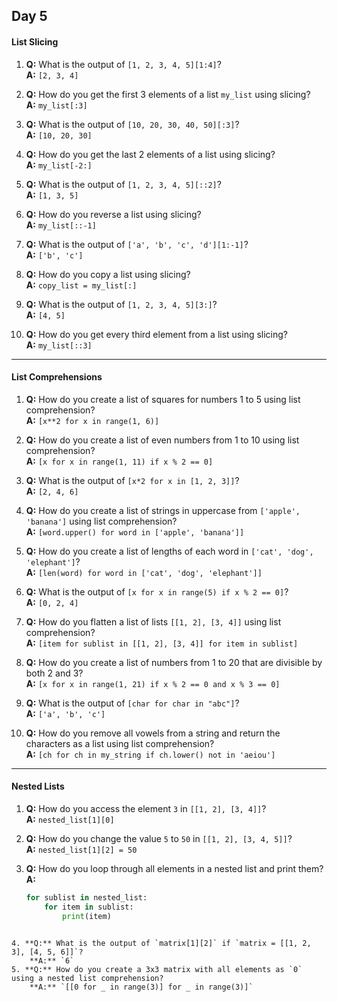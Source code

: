 ## Day 5

#### List Slicing

1. **Q:** What is the output of `[1, 2, 3, 4, 5][1:4]`?  
   **A:** `[2, 3, 4]`

2. **Q:** How do you get the first 3 elements of a list `my_list` using slicing?  
   **A:** `my_list[:3]`

3. **Q:** What is the output of `[10, 20, 30, 40, 50][:3]`?  
   **A:** `[10, 20, 30]`

4. **Q:** How do you get the last 2 elements of a list using slicing?  
   **A:** `my_list[-2:]`

5. **Q:** What is the output of `[1, 2, 3, 4, 5][::2]`?  
   **A:** `[1, 3, 5]`

6. **Q:** How do you reverse a list using slicing?  
   **A:** `my_list[::-1]`

7. **Q:** What is the output of `['a', 'b', 'c', 'd'][1:-1]`?  
   **A:** `['b', 'c']`

8. **Q:** How do you copy a list using slicing?  
   **A:** `copy_list = my_list[:]`

9. **Q:** What is the output of `[1, 2, 3, 4, 5][3:]`?  
   **A:** `[4, 5]`

10. **Q:** How do you get every third element from a list using slicing?  
    **A:** `my_list[::3]`

---

#### List Comprehensions

1. **Q:** How do you create a list of squares for numbers 1 to 5 using list comprehension?  
   **A:** `[x**2 for x in range(1, 6)]`

2. **Q:** How do you create a list of even numbers from 1 to 10 using list comprehension?  
   **A:** `[x for x in range(1, 11) if x % 2 == 0]`

3. **Q:** What is the output of `[x*2 for x in [1, 2, 3]]`?  
   **A:** `[2, 4, 6]`

4. **Q:** How do you create a list of strings in uppercase from `['apple', 'banana']` using list comprehension?  
   **A:** `[word.upper() for word in ['apple', 'banana']]`

5. **Q:** How do you create a list of lengths of each word in `['cat', 'dog', 'elephant']`?  
   **A:** `[len(word) for word in ['cat', 'dog', 'elephant']]`

6. **Q:** What is the output of `[x for x in range(5) if x % 2 == 0]`?  
   **A:** `[0, 2, 4]`

7. **Q:** How do you flatten a list of lists `[[1, 2], [3, 4]]` using list comprehension?  
   **A:** `[item for sublist in [[1, 2], [3, 4]] for item in sublist]`

8. **Q:** How do you create a list of numbers from 1 to 20 that are divisible by both 2 and 3?  
   **A:** `[x for x in range(1, 21) if x % 2 == 0 and x % 3 == 0]`

9. **Q:** What is the output of `[char for char in "abc"]`?  
   **A:** `['a', 'b', 'c']`

10. **Q:** How do you remove all vowels from a string and return the characters as a list using list comprehension?  
    **A:** `[ch for ch in my_string if ch.lower() not in 'aeiou']`

---

####  Nested Lists 

1. **Q:** How do you access the element `3` in `[[1, 2], [3, 4]]`?  
   **A:** `nested_list[1][0]`

2. **Q:** How do you change the value `5` to `50` in `[[1, 2], [3, 4, 5]]`?  
   **A:** `nested_list[1][2] = 50`

3. **Q:** How do you loop through all elements in a nested list and print them?  
   **A:**  
   ```python
   for sublist in nested_list:
       for item in sublist:
           print(item)
```

4. **Q:** What is the output of `matrix[1][2]` if `matrix = [[1, 2, 3], [4, 5, 6]]`?  
    **A:** `6`    
5. **Q:** How do you create a 3x3 matrix with all elements as `0` using a nested list comprehension?  
    **A:** `[[0 for _ in range(3)] for _ in range(3)]`

